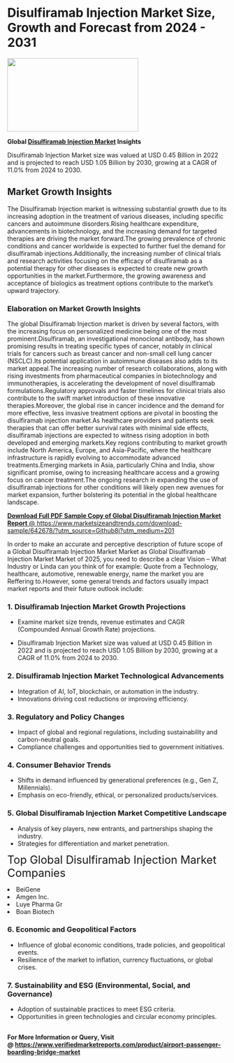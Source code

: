 <H1>Disulfiramab Injection Market Size, Growth and Forecast from 2024 - 2031</H1><img class="aligncenter size-medium wp-image-584254" src="https://thirdeyenews.in/wp-content/uploads/2024/09/Global-Market-Research-300x168.jpeg" alt="" width="300" height="168" /><p><strong>Global&nbsp;<a href="https://www.marketsizeandtrends.com/download-sample/642678/?utm_source=Github8j?utm_medium=201">Disulfiramab Injection Market</a> Insights</strong></p><p>Disulfiramab Injection Market size was valued at USD 0.45 Billion in 2022 and is projected to reach USD 1.05 Billion by 2030, growing at a CAGR of 11.0% from 2024 to 2030.</p><p><h2>Market Growth Insights</h2> The Disulfiramab Injection market is witnessing substantial growth due to its increasing adoption in the treatment of various diseases, including specific cancers and autoimmune disorders.Rising healthcare expenditure, advancements in biotechnology, and the increasing demand for targeted therapies are driving the market forward.The growing prevalence of chronic conditions and cancer worldwide is expected to further fuel the demand for disulfiramab injections.Additionally, the increasing number of clinical trials and research activities focusing on the efficacy of disulfiramab as a potential therapy for other diseases is expected to create new growth opportunities in the market.Furthermore, the growing awareness and acceptance of biologics as treatment options contribute to the market’s upward trajectory.<a href="download-link"></a> <h3>Elaboration on Market Growth Insights</h3> The global Disulfiramab Injection market is driven by several factors, with the increasing focus on personalized medicine being one of the most prominent.Disulfiramab, an investigational monoclonal antibody, has shown promising results in treating specific types of cancer, notably in clinical trials for cancers such as breast cancer and non-small cell lung cancer (NSCLC).Its potential application in autoimmune diseases also adds to its market appeal.The increasing number of research collaborations, along with rising investments from pharmaceutical companies in biotechnology and immunotherapies, is accelerating the development of novel disulfiramab formulations.Regulatory approvals and faster timelines for clinical trials also contribute to the swift market introduction of these innovative therapies.Moreover, the global rise in cancer incidence and the demand for more effective, less invasive treatment options are pivotal in boosting the disulfiramab injection market.As healthcare providers and patients seek therapies that can offer better survival rates with minimal side effects, disulfiramab injections are expected to witness rising adoption in both developed and emerging markets.Key regions contributing to market growth include North America, Europe, and Asia-Pacific, where the healthcare infrastructure is rapidly evolving to accommodate advanced treatments.Emerging markets in Asia, particularly China and India, show significant promise, owing to increasing healthcare access and a growing focus on cancer treatment.The ongoing research in expanding the use of disulfiramab injections for other conditions will likely open new avenues for market expansion, further bolstering its potential in the global healthcare landscape.<a href="get-more-link"></p><p><span class=""><strong>Download Full PDF Sample Copy of Global Disulfiramab Injection Market Report</strong> @ <a href="https://www.marketsizeandtrends.com/download-sample/642678/?utm_source=Github8j?utm_medium=201" target="_blank">https://www.marketsizeandtrends.com/download-sample/642678/?utm_source=Github8j?utm_medium=201</a></span></p><p>In order to make an accurate and perceptive description of future scope of a Global&nbsp;Disulfiramab Injection Market Market as Global&nbsp;Disulfiramab Injection Market Market of 2025, you need to describe a clear Vision &ndash; What Industry or Linda can you think of for example: Quote from a Technology, healthcare, automotive, renewable energy, name the market you are Reffering to.However, some general trends and factors usually impact market reports and their future outlook include:</p><h3>1.&nbsp;<strong>Disulfiramab Injection Market Growth Projections</strong></h3><ul><li>Examine market size trends, revenue estimates and CAGR (Compounded Annual Growth Rate) projections.</li><li><p>Disulfiramab Injection Market size was valued at USD 0.45 Billion in 2022 and is projected to reach USD 1.05 Billion by 2030, growing at a CAGR of 11.0% from 2024 to 2030.</p></li></ul><h3>2.&nbsp;<strong>Disulfiramab Injection Market Technological Advancements</strong></h3><ul><li>Integration of AI, IoT, blockchain, or automation in the industry.</li><li>Innovations driving cost reductions or improving efficiency.</li></ul><h3>3.&nbsp;<strong>Regulatory and Policy Changes</strong></h3><ul><li>Impact of global and regional regulations, including sustainability and carbon-neutral goals.</li><li>Compliance challenges and opportunities tied to government initiatives.</li></ul><h3>4.&nbsp;<strong>Consumer Behavior Trends</strong></h3><ul><li>Shifts in demand influenced by generational preferences (e.g., Gen Z, Millennials).</li><li>Emphasis on eco-friendly, ethical, or personalized products/services.</li></ul><h3>5.&nbsp;<strong>Global Disulfiramab Injection Market Competitive Landscape</strong></h3><ul><li>Analysis of key players, new entrants, and partnerships shaping the industry.</li><li>Strategies for differentiation and market penetration.</li></ul><p data-pm-slice="1 1 []"><span style="color: inherit; font-family: inherit; font-size: 25px;">Top Global Disulfiramab Injection Market Companies</span></p><div class="" data-test-id=""><p><li>BeiGene</li><li> Amgen Inc.</li><li> Luye Pharma Gr</li><li> Boan Biotech</li></p></div><h3>6.&nbsp;<strong>Economic and Geopolitical Factors</strong></h3><ul><li>Influence of global economic conditions, trade policies, and geopolitical events.</li><li>Resilience of the market to inflation, currency fluctuations, or global crises.</li></ul><h3>7.&nbsp;<strong>Sustainability and ESG (Environmental, Social, and Governance)</strong></h3><ul><li>Adoption of sustainable practices to meet ESG criteria.</li><li>Opportunities in green technologies and circular economy principles.</li></ul><h2><strong style="font-size: 14px;">For More Information or Query, Visit @&nbsp;</strong><a style="background-color: #ffffff; font-size: 14px;" href="https://www.marketsizeandtrends.com/report/disulfiramab-injection-market/" target="_blank">https://www.verifiedmarketreports.com/product/airport-passenger-boarding-bridge-market</a></h2>
